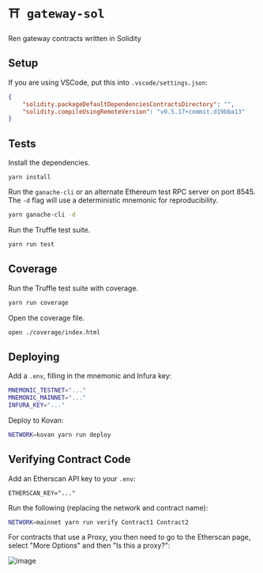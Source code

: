 # `⛩️ gateway-sol`

Ren gateway contracts written in Solidity

<!-- [![CircleCI](https://circleci.com/gh/renproject/gateway-sol.svg?style=shield)](https://circleci.com/gh/renproject/gateway-sol) -->
<!-- [![Coverage Status](https://coveralls.io/repos/github/renproject/gateway-sol/badge.svg?branch=master)](https://coveralls.io/github/renproject/gateway-sol?branch=master) -->

## Setup

If you are using VSCode, put this into `.vscode/settings.json`:

```json
{
    "solidity.packageDefaultDependenciesContractsDirectory": "",
    "solidity.compileUsingRemoteVersion": "v0.5.17+commit.d19bba13"
}
```

## Tests

Install the dependencies.

```
yarn install
```

Run the `ganache-cli` or an alternate Ethereum test RPC server on port 8545. The `-d` flag will use a deterministic mnemonic for reproducibility.

```sh
yarn ganache-cli -d
```

Run the Truffle test suite.

```sh
yarn run test
```

## Coverage

Run the Truffle test suite with coverage.

```sh
yarn run coverage
```

Open the coverage file.

```sh
open ./coverage/index.html
```

## Deploying

Add a `.env`, filling in the mnemonic and Infura key:

```sh
MNEMONIC_TESTNET="..."
MNEMONIC_MAINNET="..."
INFURA_KEY="..."
```

Deploy to Kovan:

```sh
NETWORK=kovan yarn run deploy
```

## Verifying Contract Code

Add an Etherscan API key to your `.env`:

```
ETHERSCAN_KEY="..."
```

Run the following (replacing the network and contract name):

```sh
NETWORK=mainnet yarn run verify Contract1 Contract2
```

For contracts that use a Proxy, you then need to go to the Etherscan page, select "More Options" and then "Is this a proxy?":

![image](https://user-images.githubusercontent.com/2221955/110889473-4c881900-8342-11eb-8c50-0fd09c4e239a.png)
